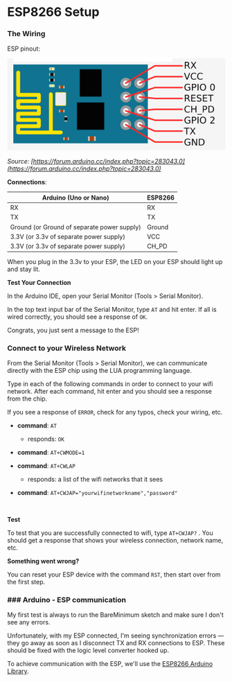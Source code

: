 # ESP8266 Setup

### The Wiring

ESP pinout:

![](images/esp-pinout.png)

*Source:  [https://forum.arduino.cc/index.php?topic=283043.0](https://forum.arduino.cc/index.php?topic=283043.0)*



**Connections**:

| Arduino (Uno or Nano)                    | ESP8266 |
| ---------------------------------------- | ------- |
| RX                                       | RX      |
| TX                                       | TX      |
| Ground (or Ground of separate power supply) | Ground  |
| 3.3V (or 3.3v of separate power supply)  | VCC     |
| 3.3V (or 3.3v of separate power supply)  | CH_PD   |

When you plug in the 3.3v to your ESP, the LED on your ESP should light up and stay lit.



**Test Your Connection**

In the Arduino IDE, open your Serial Monitor (Tools > Serial Monitor). 

In the top text input bar of the Serial Monitor, type `AT` and hit enter. If all is wired correctly, you should see a response of `OK`. 

Congrats, you just sent a message to the ESP!



### Connect to your Wireless Network

From the Serial Monitor (Tools > Serial Monitor), we can communicate directly with the ESP chip using the LUA programming language.

Type in each of the following commands in order to connect to your wifi network. After each command, hit enter and you should see a response from the chip. 

If you see a response of `ERROR`, check for any typos, check your wiring, etc.

- **command**:  `AT` 

  - responds: `OK`

- **command**:  `AT+CWMODE=1` 

- **command**:  `AT+CWLAP` 

  - responds: a list of the wifi networks that it sees

- **command**:  `AT+CWJAP="yourwifinetworkname","password"`

  ​

**Test**

To test that you are successfully connected to wifi, type `AT+CWJAP?` . You should get a response that shows your wireless connection, network name, etc.

**Something went wrong?**

You can reset your ESP device with the command `RST`, then start over from the first step.



###  ### Arduino - ESP communication

My first test is always to run the BareMinimum sketch and make sure I don't see any errors.

Unfortunately, with my ESP connected, I'm seeing synchronization errors — they go away as soon as I disconnect TX and RX connections to ESP. These should be fixed with the logic level converter hooked up.

To achieve communication with the ESP, we'll use the [ESP8266 Arduino Library](https://github.com/esp8266/Arduino/tree/master/doc/esp8266wifi).




